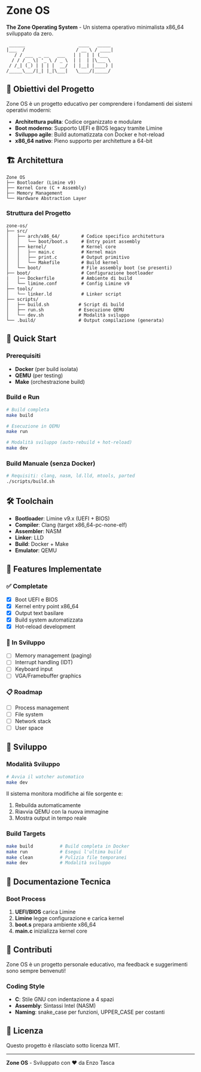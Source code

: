 # Zone OS

**The Zone Operating System** - Un sistema operativo minimalista x86_64 sviluppato da zero.

```
 ______                    ____   _____
|___  /                   / __ \ / ____|
   / / ___  _ __   ___   | |  | | (___
  / / / _ \| '_ \ / _ \  | |  | |\___ \
 / /_| (_) | | | |  __/  | |__| |____) |
/_____\___/|_| |_|\___|   \____/|_____/
```

## 🎯 Obiettivi del Progetto

Zone OS è un progetto educativo per comprendere i fondamenti dei sistemi operativi moderni:

- **Architettura pulita**: Codice organizzato e modulare
- **Boot moderno**: Supporto UEFI e BIOS legacy tramite Limine
- **Sviluppo agile**: Build automatizzata con Docker e hot-reload
- **x86_64 nativo**: Pieno supporto per architetture a 64-bit

## 🏗️ Architettura

```
Zone OS
├── Bootloader (Limine v9)
├── Kernel Core (C + Assembly)
├── Memory Management
└── Hardware Abstraction Layer
```

### Struttura del Progetto

```
zone-os/
├── src/
│   ├── arch/x86_64/        # Codice specifico architettura
│   │   └── boot/boot.s     # Entry point assembly
│   ├── kernel/             # Kernel core
│   │   ├── main.c          # Kernel main
│   │   ├── print.c         # Output primitivo
│   │   └── Makefile        # Build kernel
│   └── boot/               # File assembly boot (se presenti)
├── boot/                   # Configurazione bootloader
|   |── Dockerfile          # Ambiente di build
│   └── limine.conf         # Config Limine v9
├── tools/
│   └── linker.ld           # Linker script
├── scripts/
│   ├── build.sh           # Script di build
│   ├── run.sh             # Esecuzione QEMU
│   └── dev.sh             # Modalità sviluppo
└── .build/                # Output compilazione (generata)
```

## 🚀 Quick Start

### Prerequisiti

- **Docker** (per build isolata)
- **QEMU** (per testing)
- **Make** (orchestrazione build)

### Build e Run

```bash
# Build completa
make build

# Esecuzione in QEMU
make run

# Modalità sviluppo (auto-rebuild + hot-reload)
make dev
```

### Build Manuale (senza Docker)

```bash
# Requisiti: clang, nasm, ld.lld, mtools, parted
./scripts/build.sh
```

## 🛠️ Toolchain

- **Bootloader**: Limine v9.x (UEFI + BIOS)
- **Compiler**: Clang (target x86_64-pc-none-elf)
- **Assembler**: NASM
- **Linker**: LLD
- **Build**: Docker + Make
- **Emulator**: QEMU

## 🧪 Features Implementate

### ✅ Completate

- [x] Boot UEFI e BIOS
- [x] Kernel entry point x86_64
- [x] Output text basilare
- [x] Build system automatizzata
- [x] Hot-reload development

### 🚧 In Sviluppo

- [ ] Memory management (paging)
- [ ] Interrupt handling (IDT)
- [ ] Keyboard input
- [ ] VGA/Framebuffer graphics

### 📋 Roadmap

- [ ] Process management
- [ ] File system
- [ ] Network stack
- [ ] User space

## 🔧 Sviluppo

### Modalità Sviluppo

```bash
# Avvia il watcher automatico
make dev
```

Il sistema monitora modifiche ai file sorgente e:

1. Rebuilda automaticamente
2. Riavvia QEMU con la nuova immagine
3. Mostra output in tempo reale

### Build Targets

```bash
make build          # Build completa in Docker
make run            # Esegui l'ultima build
make clean          # Pulizia file temporanei
make dev            # Modalità sviluppo
```

## 📖 Documentazione Tecnica

### Boot Process

1. **UEFI/BIOS** carica Limine
2. **Limine** legge configurazione e carica kernel
3. **boot.s** prepara ambiente x86_64
4. **main.c** inizializza kernel core

## 🤝 Contributi

Zone OS è un progetto personale educativo, ma feedback e suggerimenti sono sempre benvenuti!

### Coding Style

- **C**: Stile GNU con indentazione a 4 spazi
- **Assembly**: Sintassi Intel (NASM)
- **Naming**: snake_case per funzioni, UPPER_CASE per costanti

## 📄 Licenza

Questo progetto è rilasciato sotto licenza MIT.

---

**Zone OS** - Sviluppato con ❤️ da Enzo Tasca
